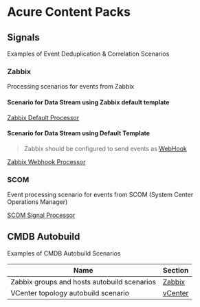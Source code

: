 # Acure Content Packs

## Signals

Examples of Event Deduplication & Correlation Scenarios

### Zabbix

Processing scenarios for events from Zabbix

#### Scenario for Data Stream using Zabbix default template

[Zabbix Default Processor](./Signals/Zabbix%20Default%20Signal%20Processor.txt)

#### Scenario for Data Stream using Default Template

> Zabbix should be configured to send events as [WebHook](https://docs.acure.io/current/en/solutions/integrations/#example-of-zabbix-integration-via-webhook)

[Zabbix Webhook Processor](./Signals/Zabbix%20Webhook%20Signal%20Processor.txt)

### SCOM

Event processing scenario for events from SCOM (System Center Operations Manager)

[SCOM Signal Processor](./Signals/SCOM%20Signals%20processor.txt)

## CMDB Autobuild

Examples of CMDB Autobuild Scenarios

| Name                                            | Section                                |
|-------------------------------------------------|----------------------------------------|
| Zabbix groups and hosts autobuild scenarios     | [Zabbix](./CMDB%20Autobuild/Zabbix/)   |
| VCenter topology autobuild scenario             | [vCenter](./CMDB%20Autobuild/vCenter/) |
